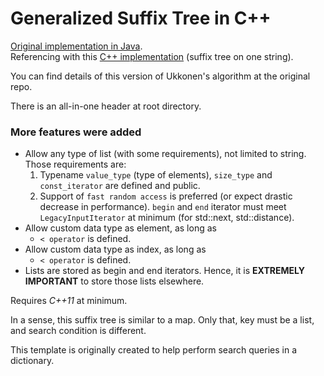 # Generalized Suffix Tree in C++

[Original implementation in Java](https://github.com/abahgat/suffixtree).
<br>
Referencing with this [C++ implementation](https://github.com/murraycu/murrayc-suffix-tree/tree/ukkonen) (suffix tree on
one string).

You can find details of this version of Ukkonen's algorithm at the original repo.

There is an all-in-one header at root directory.

### More features were added

- Allow any type of list (with some requirements), not limited to string. Those requirements are:
    1. Typename `value_type` (type of elements), `size_type` and `const_iterator` are defined and public.
    2. Support of `fast random access` is preferred (or expect drastic decrease in performance). `begin` and `end` iterator must
       meet `LegacyInputIterator` at minimum (for std::next, std::distance).
- Allow custom data type as element, as long as
    - `< operator` is defined.
- Allow custom data type as index, as long as
    - `< operator` is defined.
- Lists are stored as begin and end iterators. Hence, it is **EXTREMELY IMPORTANT** to store those lists elsewhere.

Requires *C++11* at minimum.

In a sense, this suffix tree is similar to a map. Only that, key must be a list, and search condition is different.

This template is originally created to help perform search queries in a dictionary.
